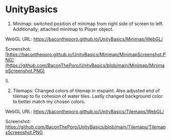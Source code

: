# UnityBasics

1. Minimap: switched position of minimap from right side of screen to left. Additionally, attached minimap to Player object. 

  WebGL URL: https://bacontheporo.github.io/UnityBasics/Minimap/WebGL/
  
  Screenshot: [https://bacontheporo.github.io/UnityBasics/Minimap/MinimapScreenshot.PNG](https://github.com/BaconThePoro/UnityBasics/blob/main/Minimap/MinimapScreenshot.PNG)

\\\

2. Tilemaps: Changed colors of tilemap in mspaint. Also adjusted end of tilemap to fix cohesion of water tiles. Lastly changed background color to better match my chosen colors. 

  WebGL URL: https://bacontheporo.github.io/UnityBasics/Tilemaps/WebGL/
  
  Screenshot: https://github.com/BaconThePoro/UnityBasics/blob/main/Tilemaps/TilemapsScreenshot.PNG
 
